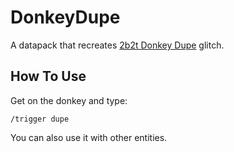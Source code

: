 # DonkeyDupe

A datapack that recreates [2b2t Donkey Dupe](https://www.youtube.com/watch?v=U_u7nYokzSU) glitch.

## How To Use

Get on the donkey and type:

```
/trigger dupe
```

You can also use it with other entities.
